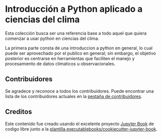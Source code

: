 # Introducción a Python aplicado a ciencias del clima

Esta colección busca ser una referencia base a todo aquel que quiera comenzar a usar python en ciencias del clima.

La primera parte consta de una introduccion a python en general, lo cual puede ser aprovechado por el publico en general; sin embargo, el objetivo posterior es centrarse en herramientas que faciliten el manejo y procesamiento de datos climaticos u observacionales.

## Contribuidores

Se agradece y reconoce a todos los contribuidores. Puede encontrar una lista de los contribuidores actuales en la [pestaña de contribuidores](https://github.com/intro-python-clima/intro-python-clima/graphs/contributors).

## Creditos

Este contenido fue creado usando el excelente proyecto [Jupyter Book](https://jupyterbook.org/) de codigo libre junto a la [plantilla executablebooks/cookiecutter-jupyter-book](https://github.com/executablebooks/cookiecutter-jupyter-book).
